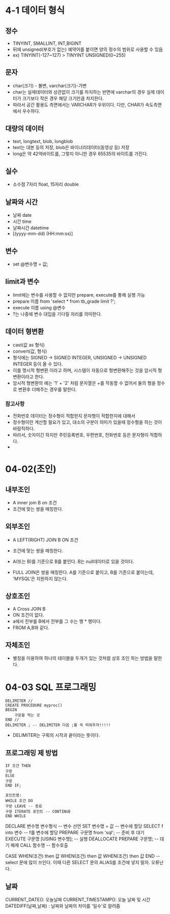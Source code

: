# 4-1 데이터 형식

## 정수
* TINYINT, SMALLINT, INT,BIGINT
* 뒤에 unsigned(부호가 없는) 예약어를 붙이면 양의 정수의 범위로 사용할 수 있음
* ex) TINYINT(-127~127) > TINYINT UNSIGNED(0~255)

## 문자
* char(크기) - 불변, varchar(크기)-가변
* char는 실제데이터와 상관없이 크기를 차지하는 반면에 varchar의 경우 실제 데이터가 크기보다 작은 경우 해당 크기만큼 차지한다.
* 따라서 공간 활용도 측면에서는 VARCHAR가 우위이다. 다만, CHAR가 속도측면에서 우수하다.

## 대량의 데이터
* text, longtext, blob, longblob
* text는 대본 등의 저장, blob은 바이너리데이터(동영상 등) 저장
* long은 약 42억바이트를, 그렇지 아니한 경우 65535의 바이트를 가진다.

## 실수
* 소수점 7자리 float, 15자리 double


## 날짜와 시간
* 날짜 date
* 시간 time
* 날짜시간 datetime
* [(yyyy-mm-dd) (HH:mm:ss)]

## 변수
* set @변수명 = 값;

## limit과 변수
* limit에는 변수를 사용할 수 없지만 prepare, execute를 통해 실행 가능
* prepare 이름 from 'select * from tb_grade limit ?';
* execute 이름 using @변수
* ?는 나중에 변수 대입을 기다릴 자리를 의미한다.

## 데이터 형변환
* cast(값 as 형식)
* convert(값, 형식)
* 형식에는 SIGNED -> SIGNED INTEGER, UNSIGNED -> UNSIGNED INTEGER 등이 올 수 있다.
* 이를 명시적 형변환 이라고 하며, 시스템이 자동으로 형변환해주는 것을 암시적 형변환이라고 한다.
* 암시적 형변환의 예는 '1' + '2' 처럼 문자열은 +를 작동할 수 없어서 둘의 형을 정수로 변환후 더해주는 경우를 말한다.

### 참고사항
* 전화번호 데이터는 정수형이 적합한지 문자형이 적합한지에 대해서
* 정수형이란 계산할 필요가 있고, 대소의 구분이 의미가 있을때 정수형을 하는 것이 바람직하다.
* 따라서, 숫자이긴 하지만 주민등록번호, 우편번호, 전화번호 등은 문자형이 적합하다.
* 
# 04-02(조인)

## 내부조인
* A inner join B on 조건
* 조건에 맞는 쌍을 매칭한다.

## 외부조인
* A LEFT(RIGHT) JOIN B ON 조건
* 조건에 맞는 쌍을 매칭한다.
* A(또는 B)를 기준으로 B를 붙인다. B는 null데이터로 있을 것이다.

* FULL JOIN은 쌍을 매칭한다. A를 기준으로 붙이고, B를 기준으로 붙이는데, 'MYSQL'은 지원하지 않는다.
  
## 상호조인
* A Cross JOIN B
* ON 조건이 없다.
* a에서 전부를 B에서 전부를 그 수는 행 * 행이다.
* FROM A,B와 같다.

## 자체조인
* 별칭을 이용하여 하나의 테이블을 두개가 있는 것처럼 상호 조인 하는 방법을 말한다.

# 04-03 SQL 프로그래밍

```
DELIMITER //
CREATE PROCEDURE myproc()
BEGIN
    구문을 적는 곳
END //
DELIMITER ; -- DELIMITER 다음 ;를 꼭 띄워주자!!!!!
```

- DELIMITER는 구획의 시작과 끝이라는 뜻이다.
## 프로그래밍 제 방법

```
IF 조건 THEN
구문
ELSE 
구문
END IF;
```

```
포인트명:
WHILE 조건 DO
구문 LEAVE -- 종료
구문 ITERATE 포인트 -- CONTINUE
END WHILE
```
DECLARE 변수명 변수형식 -- 변수 선언
SET 변수명 = 값 -- 변수에 할당
SELECT f into 변수 -- f를 변수에 할당
PREPARE 구문명 from 'sql'; -- 준비 후 대기
EXECUTE 구문명 [USING 변수명]; -- 실행
DEALLOCATE PREPARE 구문명; -- 대기 해제
CALL 함수명 -- 함수호출 

CASE 
    WHEN(조건) then 값
    WHEN(조건) then 값
    WHEN(조건) then 값
END
-- select 문에 많이 쓰인다. 이때 다른 SELECT 문의 ALIAS를 조건에 넣지 말자. 오류난다.

## 날짜
CURRENT_DATE(): 오늘날짜
CURRENT_TIMESTAMP(): 오늘 날짜 및 시간
DATEDIFF(날짜,날짜) : 날짜와 날짜의 차이를 '일수'로 알려줌

